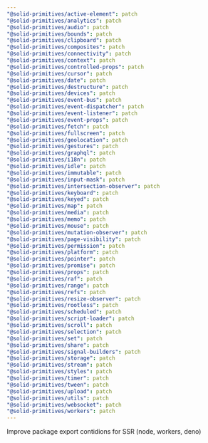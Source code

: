 ```yaml
---
"@solid-primitives/active-element": patch
"@solid-primitives/analytics": patch
"@solid-primitives/audio": patch
"@solid-primitives/bounds": patch
"@solid-primitives/clipboard": patch
"@solid-primitives/composites": patch
"@solid-primitives/connectivity": patch
"@solid-primitives/context": patch
"@solid-primitives/controlled-props": patch
"@solid-primitives/cursor": patch
"@solid-primitives/date": patch
"@solid-primitives/destructure": patch
"@solid-primitives/devices": patch
"@solid-primitives/event-bus": patch
"@solid-primitives/event-dispatcher": patch
"@solid-primitives/event-listener": patch
"@solid-primitives/event-props": patch
"@solid-primitives/fetch": patch
"@solid-primitives/fullscreen": patch
"@solid-primitives/geolocation": patch
"@solid-primitives/gestures": patch
"@solid-primitives/graphql": patch
"@solid-primitives/i18n": patch
"@solid-primitives/idle": patch
"@solid-primitives/immutable": patch
"@solid-primitives/input-mask": patch
"@solid-primitives/intersection-observer": patch
"@solid-primitives/keyboard": patch
"@solid-primitives/keyed": patch
"@solid-primitives/map": patch
"@solid-primitives/media": patch
"@solid-primitives/memo": patch
"@solid-primitives/mouse": patch
"@solid-primitives/mutation-observer": patch
"@solid-primitives/page-visibility": patch
"@solid-primitives/permission": patch
"@solid-primitives/platform": patch
"@solid-primitives/pointer": patch
"@solid-primitives/promise": patch
"@solid-primitives/props": patch
"@solid-primitives/raf": patch
"@solid-primitives/range": patch
"@solid-primitives/refs": patch
"@solid-primitives/resize-observer": patch
"@solid-primitives/rootless": patch
"@solid-primitives/scheduled": patch
"@solid-primitives/script-loader": patch
"@solid-primitives/scroll": patch
"@solid-primitives/selection": patch
"@solid-primitives/set": patch
"@solid-primitives/share": patch
"@solid-primitives/signal-builders": patch
"@solid-primitives/storage": patch
"@solid-primitives/stream": patch
"@solid-primitives/styles": patch
"@solid-primitives/timer": patch
"@solid-primitives/tween": patch
"@solid-primitives/upload": patch
"@solid-primitives/utils": patch
"@solid-primitives/websocket": patch
"@solid-primitives/workers": patch
---
```


Improve package export contidions for SSR (node, workers, deno)
